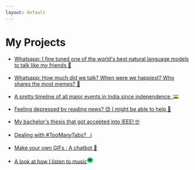 ```yaml
---
layout: default
---
```

# My Projects

* [Whatsapp: I fine tuned one of the world's best natural language models to talk like my friends 📲](gpt2Whatsapp.md)<br><br>
* [Whatsapp: How much did we talk? When were we happiest? Who shares the most memes? 📲](whatsapp_analytics.md)<br><br>
* [A pretty timeline of all major events in India since independence  &nbsp;](india_cplp_timeline.html)<img src="\images\Flag_of_India.svg" width="3%"><br><br>
* [Feeling depressed by reading news? 😓 I might be able to help 📰](news_negativity.html)<br><br>
* [My bachelor's thesis that got accepted into IEEE! 🤓](ieee_discover.html)<br><br>
* [Dealing with #TooManyTabs?  &nbsp; ℹ](depthsearch.html)<br><br>
* [Make your own GIFs : A chatbot 📲](gifgenerator.html)<br><br>
* [A look at how I listen to music](myspotify.html)<img src="misc_images\spotify.png" width="3.5%"><br><br>


<br><br>
<!-- * [](.md) -->
